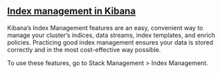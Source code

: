 ## [Index management in Kibana](https://www.elastic.co/guide/en/elasticsearch/reference/current/index-mgmt.html)
Kibana’s Index Management features are an easy, convenient way to manage your cluster’s indices, data streams, 
index templates, and enrich policies. Practicing good index management ensures your data is stored correctly 
and in the most cost-effective way possible.

To use these features, go to Stack Management > Index Management.
